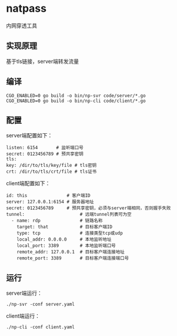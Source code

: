 # natpass

内网穿透工具

## 实现原理

基于tls链接，server端转发流量

## 编译

    CGO_ENABLED=0 go build -o bin/np-svr code/server/*.go
    CGO_ENABLED=0 go build -o bin/np-cli code/client/*.go

## 配置

server端配置如下：

    listen: 6154       # 监听端口号
    secret: 0123456789 # 预共享密钥
    tls:
    key: /dir/to/tls/key/file # tls密钥
    crt: /dir/to/tls/crt/file # tls证书

client端配置如下：

    id: this               # 客户端ID
    server: 127.0.0.1:6154 # 服务器地址
    secret: 0123456789     # 预共享密钥，必须与server端相同，否则握手失败
    tunnel:                     # 远端tunnel列表可为空
      - name: rdp               # 链路名称
        target: that            # 目标客户端ID
        type: tcp               # 连接类型tcp或udp
        local_addr: 0.0.0.0     # 本地监听地址
        local_port: 3389        # 本地监听端口号
        remote_addr: 127.0.0.1  # 目标客户端连接地址
        remote_port: 3389       # 目标客户端连接端口号

## 运行

server端运行：

    ./np-svr -conf server.yaml

client端运行：

    ./np-cli -conf client.yaml